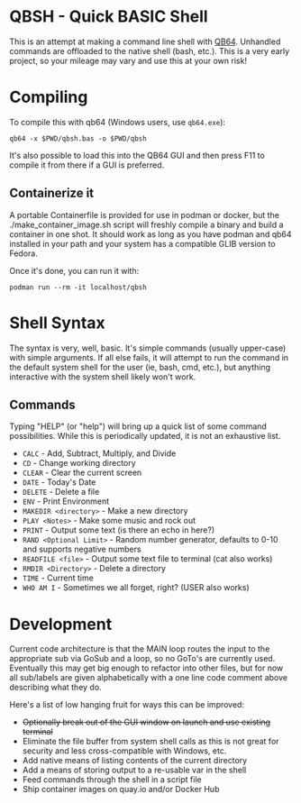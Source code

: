 QBSH - Quick BASIC Shell
========================

This is an attempt at making a command line shell with [QB64](https://www.qb64.org).  Unhandled commands are offloaded to the native shell (bash, etc.).  This is a very early project, so your mileage may vary and use this at your own risk!

# Compiling

To compile this with qb64 (Windows users, use `qb64.exe`):

`qb64 -x $PWD/qbsh.bas -o $PWD/qbsh`

It's also possible to load this into the QB64 GUI and then press F11 to compile it from there if a GUI is preferred.

## Containerize it

A portable Containerfile is provided for use in podman or docker, but the ./make_container_image.sh script will freshly compile a binary and build a container in one shot.  It should work as long as you have podman and qb64 installed in your path and your system has a compatible GLIB version to Fedora.

Once it's done, you can run it with:

`podman run --rm -it localhost/qbsh`

# Shell Syntax

The syntax is very, well, basic.  It's simple commands (usually upper-case) with simple arguments.  If all else fails, it will attempt to run the command in the default system shell for the user (ie, bash, cmd, etc.), but anything interactive with the system shell likely won't work.

## Commands

Typing "HELP" (or "help") will bring up a quick list of some command possibilities.  While this is periodically updated, it is not an exhaustive list.

* `CALC` - Add, Subtract, Multiply, and Divide
* `CD` - Change working directory
* `CLEAR` - Clear the current screen
* `DATE` - Today's Date
* `DELETE` - Delete a file
* `ENV` - Print Environment
* `MAKEDIR <directory>` - Make a new directory
* `PLAY <Notes>` - Make some music and rock out
* `PRINT` - Output some text (is there an echo in here?)
* `RAND <Optional Limit>` - Random number generator, defaults to 0-10 and supports negative numbers
* `READFILE <file>` - Output some text file to terminal (cat also works)
* `RMDIR <Directory>` - Delete a directory
* `TIME` - Current time
* `WHO AM I` - Sometimes we all forget, right? (USER also works)

# Development

Current code architecture is that the MAIN loop routes the input to the appropriate sub via GoSub and a loop, so no GoTo's are currently used.  Eventually this may get big enough to refactor into other files, but for now all sub/labels are given alphabetically with a one line code comment above describing what they do.

Here's a list of low hanging fruit for ways this can be improved:

* ~~Optionally break out of the GUI window on launch and use existing terminal~~
* Eliminate the file buffer from system shell calls as this is not great for security and less cross-compatible with Windows, etc.
* Add native means of listing contents of the current directory 
* Add a means of storing output to a re-usable var in the shell
* Feed commands through the shell in a script file
* Ship container images on quay.io and/or Docker Hub
